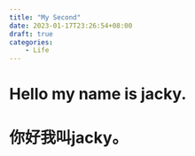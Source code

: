 ```yaml
---
title: "My Second"
date: 2023-01-17T23:26:54+08:00
draft: true
categories:
    - Life
---
```

# Hello my name is jacky.
# 你好我叫jacky。
